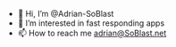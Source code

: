 - 👋 Hi, I’m @Adrian-SoBlast
- 👀 I’m interested in fast responding apps 
- 📫 How to reach me adrian@SoBlast.net

<!---
Adrian-SoBlast/Adrian-SoBlast is a ✨ special ✨ repository because its `README.md` (this file) appears on your GitHub profile.
You can click the Preview link to take a look at your changes.
--->
